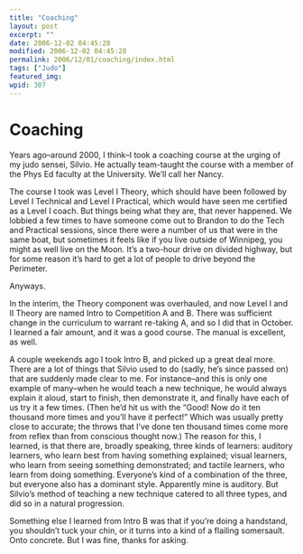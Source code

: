 ```yaml
---
title: "Coaching"
layout: post
excerpt: ""
date: 2006-12-02 04:45:28
modified: 2006-12-02 04:45:28
permalink: 2006/12/01/coaching/index.html
tags: ["Judo"]
featured_img: 
wpid: 307
---
```


# Coaching

Years ago–around 2000, I think–I took a coaching course at the urging of my judo sensei, Silvio. He actually team-taught the course with a member of the Phys Ed faculty at the University. We’ll call her Nancy.

The course I took was Level I Theory, which should have been followed by Level I Technical and Level I Practical, which would have seen me certified as a Level I coach. But things being what they are, that never happened. We lobbied a few times to have someone come out to Brandon to do the Tech and Practical sessions, since there were a number of us that were in the same boat, but sometimes it feels like if you live outside of Winnipeg, you might as well live on the Moon. It’s a two-hour drive on divided highway, but for some reason it’s hard to get a lot of people to drive beyond the Perimeter.

Anyways.

In the interim, the Theory component was overhauled, and now Level I and II Theory are named Intro to Competition A and B. There was sufficient change in the curriculum to warrant re-taking A, and so I did that in October. I learned a fair amount, and it was a good course. The manual is excellent, as well.

A couple weekends ago I took Intro B, and picked up a great deal more. There are a lot of things that Silvio used to do (sadly, he’s since passed on) that are suddenly made clear to me. For instance–and this is only one example of many–when he would teach a new technique, he would always explain it aloud, start to finish, then demonstrate it, and finally have each of us try it a few times. (Then he’d hit us with the “Good! Now do it ten thousand more times and you’ll have it perfect!” Which was usually pretty close to accurate; the throws that I’ve done ten thousand times come more from reflex than from conscious thought now.) The reason for this, I learned, is that there are, broadly speaking, three kinds of learners: auditory learners, who learn best from having something explained; visual learners, who learn from seeing something demonstrated; and tactile learners, who learn from doing something. Everyone’s kind of a combination of the three, but everyone also has a dominant style. Apparently mine is auditory. But Silvio’s method of teaching a new technique catered to all three types, and did so in a natural progression.

Something else I learned from Intro B was that if you’re doing a handstand, you shouldn’t tuck your chin, or it turns into a kind of a flailing somersault. Onto concrete. But I was fine, thanks for asking.